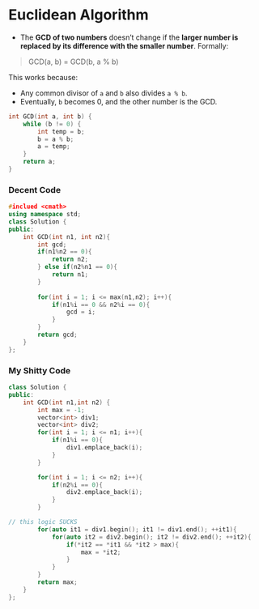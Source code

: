 
# Euclidean Algorithm
- The **GCD of two numbers** doesn’t change if the **larger number is replaced by its difference with the smaller number**.
Formally:
> GCD(a, b) = GCD(b, a % b)

This works because:
- Any common divisor of `a` and `b` also divides `a % b`.
- Eventually, `b` becomes 0, and the other number is the GCD.

```cpp
int GCD(int a, int b) {
    while (b != 0) {
        int temp = b;
        b = a % b;
        a = temp;
    }
    return a;
}

```
### Decent Code
```cpp
#inclued <cmath>
using namespace std;
class Solution {
public:
	int GCD(int n1, int n2){
		int gcd;
		if(n1%n2 == 0){
			return n2;
		} else if(n2%n1 == 0){
			return n1;
		}
		
		for(int i = 1; i <= max(n1,n2); i++){
			if(n1%i == 0 && n2%i == 0){
				gcd = i;
			}
		}
		return gcd;
	}
};
```
### My Shitty Code
```cpp
class Solution {
public:
    int GCD(int n1,int n2) {
        int max = -1;
        vector<int> div1;
        vector<int> div2;
        for(int i = 1; i <= n1; i++){
            if(n1%i == 0){
                div1.emplace_back(i);
            }
        }

        for(int i = 1; i <= n2; i++){
            if(n2%i == 0){
                div2.emplace_back(i);
            }
        }

// this logic SUCKS
        for(auto it1 = div1.begin(); it1 != div1.end(); ++it1){
            for(auto it2 = div2.begin(); it2 != div2.end(); ++it2){
                if(*it2 == *it1 && *it2 > max){
                    max = *it2;
                }
            }
        }
        return max;
    }
};
```